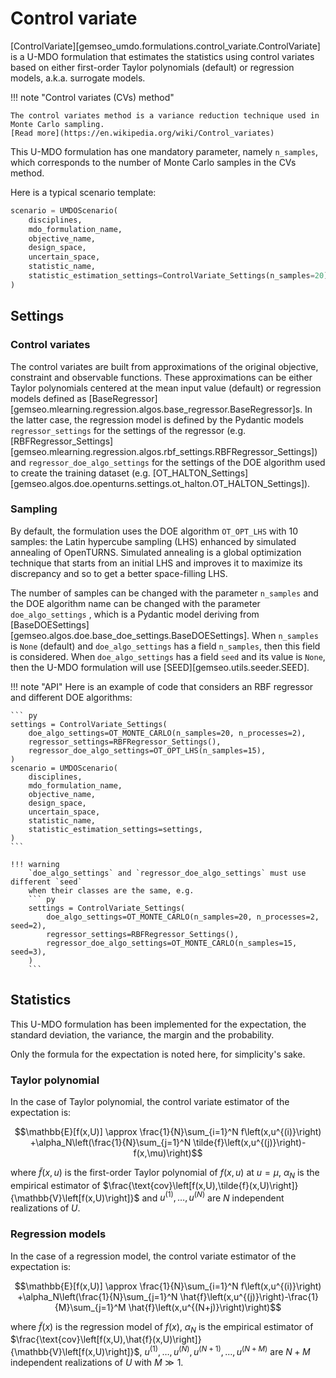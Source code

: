 <!--
 Copyright 2021 IRT Saint Exupéry, https://www.irt-saintexupery.com

 This work is licensed under the Creative Commons Attribution-ShareAlike 4.0
 International License. To view a copy of this license, visit
 http://creativecommons.org/licenses/by-sa/4.0/ or send a letter to Creative
 Commons, PO Box 1866, Mountain View, CA 94042, USA.
-->

# Control variate

[ControlVariate][gemseo_umdo.formulations.control_variate.ControlVariate]
is a U-MDO formulation that estimates the statistics
using control variates based on either first-order Taylor polynomials (default) or regression models,
a.k.a. surrogate models.

!!! note "Control variates (CVs) method"

    The control variates method is a variance reduction technique used in Monte Carlo sampling.
    [Read more](https://en.wikipedia.org/wiki/Control_variates)

This U-MDO formulation has one mandatory parameter, namely `n_samples`,
which corresponds to the number of Monte Carlo samples in the CVs method.

Here is a typical scenario template:

``` py
scenario = UMDOScenario(
    disciplines,
    mdo_formulation_name,
    objective_name,
    design_space,
    uncertain_space,
    statistic_name,
    statistic_estimation_settings=ControlVariate_Settings(n_samples=20),
)
```

## Settings

### Control variates

The control variates are built from approximations of the original objective, constraint and observable functions.
These approximations can be
either Taylor polynomials centered at the mean input value (default)
or regression models defined as [BaseRegressor][gemseo.mlearning.regression.algos.base_regressor.BaseRegressor]s.
In the latter case,
the regression model is defined by the Pydantic models
`regressor_settings` for the settings of the regressor
(e.g. [RBFRegressor_Settings][gemseo.mlearning.regression.algos.rbf_settings.RBFRegressor_Settings])
and `regressor_doe_algo_settings` for the settings of the DOE algorithm used to create the training dataset
(e.g. [OT_HALTON_Settings][gemseo.algos.doe.openturns.settings.ot_halton.OT_HALTON_Settings]).

### Sampling

By default,
the formulation uses the DOE algorithm `OT_OPT_LHS` with 10 samples:
the Latin hypercube sampling (LHS)
enhanced by simulated annealing
of OpenTURNS.
Simulated annealing is a global optimization technique that
starts from an initial LHS
and improves it to maximize its discrepancy
and so to get a better space-filling LHS.

The number of samples can be changed with the parameter `n_samples`
and the DOE algorithm name can be changed with the parameter `doe_algo_settings` ,
which is a Pydantic model deriving from [BaseDOESettings][gemseo.algos.doe.base_doe_settings.BaseDOESettings].
When `n_samples` is `None` (default) and `doe_algo_settings` has a field `n_samples`,
then this field is considered.
When `doe_algo_settings` has a field `seed` and its value is `None`,
then the U-MDO formulation will use [SEED][gemseo.utils.seeder.SEED].

!!! note "API"
    Here is an example of code that considers an RBF regressor and different DOE algorithms:

    ``` py
    settings = ControlVariate_Settings(
        doe_algo_settings=OT_MONTE_CARLO(n_samples=20, n_processes=2),
        regressor_settings=RBFRegressor_Settings(),
        regressor_doe_algo_settings=OT_OPT_LHS(n_samples=15),
    )
    scenario = UMDOScenario(
        disciplines,
        mdo_formulation_name,
        objective_name,
        design_space,
        uncertain_space,
        statistic_name,
        statistic_estimation_settings=settings,
    )
    ```

    !!! warning
        `doe_algo_settings` and `regressor_doe_algo_settings` must use different `seed`
        when their classes are the same, e.g.
        ``` py
        settings = ControlVariate_Settings(
            doe_algo_settings=OT_MONTE_CARLO(n_samples=20, n_processes=2, seed=2),
            regressor_settings=RBFRegressor_Settings(),
            regressor_doe_algo_settings=OT_MONTE_CARLO(n_samples=15, seed=3),
        )
        ```

## Statistics

This U-MDO formulation has been implemented
for the expectation, the standard deviation, the variance, the margin and the probability.

Only the formula for the expectation is noted here, for simplicity's sake.

### Taylor polynomial

In the case of Taylor polynomial,
the control variate estimator of the expectation is:

$$\mathbb{E}[f(x,U)]
\approx
\frac{1}{N}\sum_{i=1}^N f\left(x,u^{(i)}\right)
+\alpha_N\left(\frac{1}{N}\sum_{j=1}^N \tilde{f}\left(x,u^{(j)}\right)-f(x,\mu)\right)$$

where $\tilde{f}(x,u)$ is the first-order Taylor polynomial of $f(x,u)$ at $u=\mu$,
$\alpha_N$ is the empirical estimator
of $\frac{\text{cov}\left[f(x,U),\tilde{f}(x,U)\right]}
{\mathbb{V}\left[f(x,U)\right]}$
and $u^{(1)},\ldots,u^{(N)}$ are $N$ independent realizations of $U$.

### Regression models

In the case of a regression model,
the control variate estimator of the expectation is:

$$\mathbb{E}[f(x,U)]
\approx
\frac{1}{N}\sum_{i=1}^N f\left(x,u^{(i)}\right)
+\alpha_N\left(\frac{1}{N}\sum_{j=1}^N \hat{f}\left(x,u^{(j)}\right)-\frac{1}{M}\sum_{j=1}^M \hat{f}\left(x,u^{(N+j)}\right)\right)$$

where $\tilde{f}(x)$ is the regression model of $f(x)$,
$\alpha_N$ is the empirical estimator
of $\frac{\text{cov}\left[f(x,U),\hat{f}(x,U)\right]}
{\mathbb{V}\left[f(x,U)\right]}$,
$u^{(1)},\ldots,u^{(N)},u^{(N+1)},\ldots,u^{(N+M)}$ are $N+M$ independent realizations of $U$
with $M\gg 1$.
